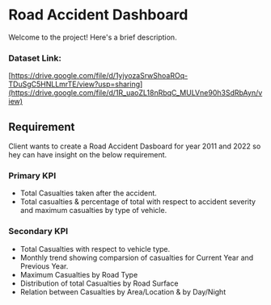 # Road Accident Dashboard
Welcome to the project! Here's a brief description.

### Dataset Link:
[https://drive.google.com/file/d/1yjyozaSrwShoaROq-TDuSgC5HNLLmrTE/view?usp=sharing](https://drive.google.com/file/d/1R_uaoZL18nRbqC_MULVne90h3SdRbAyn/view)


## Requirement 

Client wants to create a Road Accident Dasboard for year 2011 and 2022 so hey can have insight on the below requirement.

### Primary KPI 
- Total Casualties taken after the accident.
- Total casualties & percentage of total with respect to accident severity and maximum casualties by type of vehicle.
   
### Secondary KPI 
- Total Casualties with respect to vehicle type.
- Monthly trend showing comparsion of casualties for Current Year and Previous Year.
- Maximum Casualties by Road Type
- Distribution of total Casualties by Road Surface
- Relation between Casualties by Area/Location & by Day/Night
